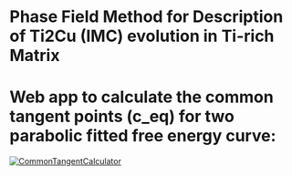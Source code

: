 # Phase Field Method for Description of Ti2Cu (IMC) evolution in Ti-rich Matrix

# Web app to calculate the common tangent points (c_eq) for two parabolic fitted free energy curve:
[![CommonTangentCalculator](https://img.shields.io/badge/StreamlitAPP-streamlit-red)](https://imc2hcp-ceq.streamlit.app/)


